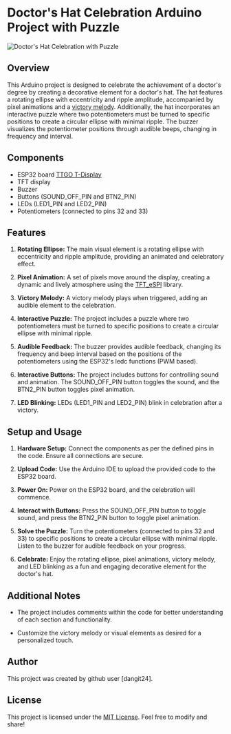 # Doctor's Hat Celebration Arduino Project with Puzzle

![Doctor's Hat Celebration with Puzzle](images/doctor_hat_celebration_puzzle.jpg)

## Overview

This Arduino project is designed to celebrate the achievement of a doctor's degree by creating a decorative element for a doctor's hat. The hat features a rotating ellipse with eccentricity and ripple amplitude, accompanied by pixel animations and a [victory melody](https://gist.github.com/ataylor32/24f429e147d8b2a758d7). Additionally, the hat incorporates an interactive puzzle where two potentiometers must be turned to specific positions to create a circular ellipse with minimal ripple. The buzzer visualizes the potentiometer positions through audible beeps, changing in frequency and interval.

## Components

- ESP32 board [TTGO T-Display](https://github.com/Xinyuan-LilyGO/TTGO-T-Display)
- TFT display
- Buzzer
- Buttons (SOUND_OFF_PIN and BTN2_PIN)
- LEDs (LED1_PIN and LED2_PIN)
- Potentiometers (connected to pins 32 and 33)

## Features

1. **Rotating Ellipse:** The main visual element is a rotating ellipse with eccentricity and ripple amplitude, providing an animated and celebratory effect.

2. **Pixel Animation:** A set of pixels move around the display, creating a dynamic and lively atmosphere using the [TFT_eSPI](https://github.com/Bodmer/TFT_eSPI) library.

3. **Victory Melody:** A victory melody plays when triggered, adding an audible element to the celebration.

4. **Interactive Puzzle:** The project includes a puzzle where two potentiometers must be turned to specific positions to create a circular ellipse with minimal ripple.

5. **Audible Feedback:** The buzzer provides audible feedback, changing its frequency and beep interval based on the positions of the potentiometers using the ESP32's ledc functions (PWM based).

6. **Interactive Buttons:** The project includes buttons for controlling sound and animation. The SOUND_OFF_PIN button toggles the sound, and the BTN2_PIN button toggles pixel animation.

7. **LED Blinking:** LEDs (LED1_PIN and LED2_PIN) blink in celebration after a victory.

## Setup and Usage

1. **Hardware Setup:** Connect the components as per the defined pins in the code. Ensure all connections are secure.

2. **Upload Code:** Use the Arduino IDE to upload the provided code to the ESP32 board.

3. **Power On:** Power on the ESP32 board, and the celebration will commence.

4. **Interact with Buttons:** Press the SOUND_OFF_PIN button to toggle sound, and press the BTN2_PIN button to toggle pixel animation.

5. **Solve the Puzzle:** Turn the potentiometers (connected to pins 32 and 33) to specific positions to create a circular ellipse with minimal ripple. Listen to the buzzer for audible feedback on your progress.

6. **Celebrate:** Enjoy the rotating ellipse, pixel animations, victory melody, and LED blinking as a fun and engaging decorative element for the doctor's hat.

## Additional Notes

- The project includes comments within the code for better understanding of each section and functionality.

- Customize the victory melody or visual elements as desired for a personalized touch.

## Author

This project was created by github user [dangit24].

## License

This project is licensed under the [MIT License](LICENSE.md). Feel free to modify and share!
